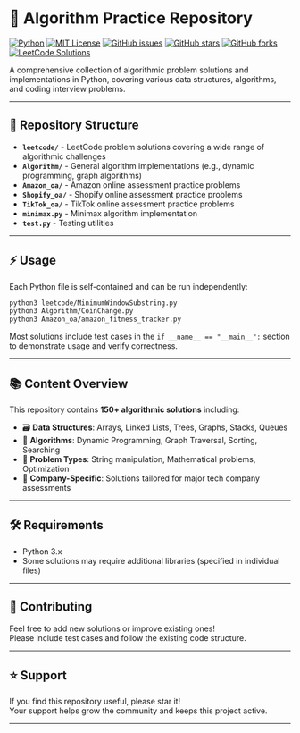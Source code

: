 # 🚀 Algorithm Practice Repository

[![Python](https://img.shields.io/badge/python-3.8%2B-blue.svg)](https://www.python.org/)
[![MIT License](https://img.shields.io/badge/license-MIT-green.svg)](./LICENSE)
[![GitHub issues](https://img.shields.io/github/issues/PCBZ/AlgorithmPractise.svg)](https://github.com/PCBZ/AlgorithmPractise/issues)
[![GitHub stars](https://img.shields.io/github/stars/PCBZ/AlgorithmPractise.svg)](https://github.com/PCBZ/AlgorithmPractise/stargazers)
[![GitHub forks](https://img.shields.io/github/forks/PCBZ/AlgorithmPractise.svg)](https://github.com/PCBZ/AlgorithmPractise/network/members)
[![LeetCode Solutions](https://img.shields.io/badge/LeetCode-150%2B-brightgreen)](https://leetcode.com/)

A comprehensive collection of algorithmic problem solutions and implementations in Python, covering various data structures, algorithms, and coding interview problems.

---

## 📁 Repository Structure

- **`leetcode/`** - LeetCode problem solutions covering a wide range of algorithmic challenges  
- **`Algorithm/`** - General algorithm implementations (e.g., dynamic programming, graph algorithms)  
- **`Amazon_oa/`** - Amazon online assessment practice problems  
- **`Shopify_oa/`** - Shopify online assessment practice problems  
- **`TikTok_oa/`** - TikTok online assessment practice problems  
- **`minimax.py`** - Minimax algorithm implementation  
- **`test.py`** - Testing utilities  

---

## ⚡ Usage

Each Python file is self-contained and can be run independently:

```bash
python3 leetcode/MinimumWindowSubstring.py
python3 Algorithm/CoinChange.py
python3 Amazon_oa/amazon_fitness_tracker.py
```

Most solutions include test cases in the `if __name__ == "__main__":` section to demonstrate usage and verify correctness.

---

## 📚 Content Overview

This repository contains **150+ algorithmic solutions** including:

- 🗃️ **Data Structures**: Arrays, Linked Lists, Trees, Graphs, Stacks, Queues
- 🧮 **Algorithms**: Dynamic Programming, Graph Traversal, Sorting, Searching
- 🧩 **Problem Types**: String manipulation, Mathematical problems, Optimization
- 🏢 **Company-Specific**: Solutions tailored for major tech company assessments

---

## 🛠️ Requirements

- Python 3.x
- Some solutions may require additional libraries (specified in individual files)

---

## 🤝 Contributing

Feel free to add new solutions or improve existing ones!  
Please include test cases and follow the existing code structure.

---

## ⭐ Support

If you find this repository useful, please star it!  
Your support helps grow the community and keeps this project active.

---
